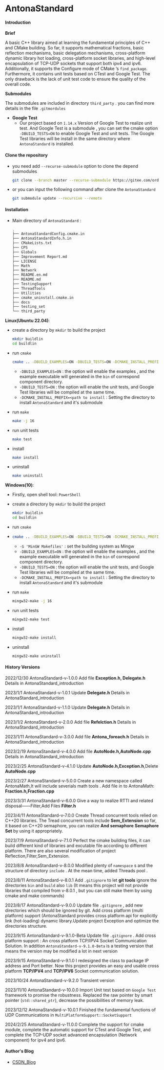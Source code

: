 # AntonaStandard

#### Introduction

**Brief** 

A basic C++ library aimed at learning the fundamental principles of C++ and CMake building. So far, it supports mathematical fractions, basic reflection mechanisms, basic delegation mechanisms, cross-platform dynamic library hot loading, cross-platform socket libraries, and high-level encapsulation of TCP-UDP sockets that support both ipv4 and ipv6. Additionally, it supports the Configure mode of CMake ’s `find_package`. Furthermore, it contains unit tests based on CTest and Google Test. The only drawback is the lack of unit test code to ensure the quality of the overall code.

**Submodules** 

The submodules are included in directory `third_party` . you can find more details in the file `.gitmordules` 

- **Google Test** 
  - Our project based on `1.14.x` Version of Google Test to realize unit test. And Google Test is a submodule , you can set the cmake option `-DBUILD_TESTS=ON` to enable Google Test and unit tests. The Google Test libraries will be install in the same directory where `AntonaStandard` is installed. 

#### Clone the repository

- you need add `--recurse-submodule` option to clone the depend submodules

  ```bash
  git clone --branch master --recurse-submodule https://gitee.com/ordinaryAnton/antona-standard.git AntonaStandard
  ```

- or you can input the following command after clone the `AntonaStandard` 

  ```bash
  git submodule update --recursive --remote
  ```

  

#### Installation

- Main directory of `AntonaStandard` :

  ```bash
  .
  ├── AntonaStandardConfig.cmake.in
  ├── AntonaStandardInfo.h.in
  ├── CMakeLists.txt
  ├── CPS
  ├── Globals
  ├── Improvement Report.md
  ├── LICENSE
  ├── Math
  ├── Network
  ├── README.en.md
  ├── README.md
  ├── TestingSupport
  ├── ThreadTools
  ├── Utilities
  ├── cmake_uninstall.cmake.in
  ├── docs
  ├── testing_set
  └── third_party
  ```

  



**Linux(Ubuntu 22.04)**: 

- create a directory by `mkdir` to build the project

  ```bash
  mkdir buildlin
  cd buildlin
  ```

- run `cmake` 

  ```bash
  cmake .. -DBUILD_EXAMPLES=ON -DBUILD_TESTS=ON -DCMAKE_INSTALL_PREFIX=<path to install>
  ```

  - `-DBUILD_EXAMPLES=ON`  : the option will enable the examples , and the example executable will generated in the `bin` of correspond component directory.
  - `-DBUILD_TESTS=ON` : the option will enable the unit tests, and Google Test libraries will be compiled at the same time.
  - `-DCMAKE_INSTALL_PREFIX=<path to install` : Setting the directory to install `AntonaStandard` and it's submodule

- run `make` 

  ```bash
  make -j 16
  ```

- run unit tests

  ```bash
  make test
  ```

- install

  ```bash
  make install
  ```



- uninstall

  ```bash
  make uninstall
  ```

  

**Windows(10)**:

- Firstly, open shell tool: `PowerShell`

- create a directory by `mkdir` to build the project

  ```bash
  mkdir buildlin
  cd buildlin
  ```

- run `cmake` 


- ```bash
  cmake .. -DBUILD_EXAMPLES=ON -DBUILD_TESTS=ON -DCMAKE_INSTALL_PREFIX=<path to install>
  ```

  - `-G 'MinGW Makefiles'`  : set the building system as  Mingw
  - `-DBUILD_EXAMPLES=ON`  : the option will enable the examples , and the example executable will generated in the `bin` of correspond component directory.
  - `-DBUILD_TESTS=ON` : the option will enable the unit tests, and Google Test libraries will be compiled at the same time.
  - `-DCMAKE_INSTALL_PREFIX=<path to install` : Setting the directory to install `AntonaStandard` and it's submodule

- run `make` 

  ```bash
  mingw32-make -j 16
  ```

- run unit tests

  ```bash
  mingw32-make test
  ```

- install

  ```bash
  mingw32-make install
  ```



- uninstall

  ```bash
  mingw32-make uninstall
  ```

  

#### History Versions

2022/12/30 AntonaStandard-v-1.0.0 Add file **Exception.h, Delegate.h** Details in AntonaStandard_introduction

2023/1/1     AntonaStandard-v-1.0.1 Update **Delegate.h** Details in AntonaStandard_introduction

2023/1/1	 AntonaStandard-v-1.1.0 Update **Delegate.h** Details in AntonaStandard_introduction

2023/1/2	 AntonaStandard-v-2.0.0 Add file **Refelction.h** Details in AntonaStandard_introduction

2023/1/11   AntonaStandard-v-3.0.0 Add file **Antona_foreach.h** Details in AntonaStandard_introduction

2023/2/19   AntonaStandard-v-4.0.0 Add file **AutoNode.h,AutoNode.cpp** Details in AntonaStandard_introduction

2023/2/25   AntonaStandard-v-4.1.0 Update **AutoNode.h,Exception.h**,Delete **AutoNode.cpp**

2023/2/27   AntonaStandard-v-5.0.0  Create a new namespace called AntonaMath,It will include severials math tools . Add file in to AntonaMath: **Fraction.h,Fraction.cpp** 

2023/3/31   AntonaStandard-v-6.0.0 Give a way to realize RTTI and related disposal——Filter,Add Files **Filter.h** 

2023/4/11   AntonaStandard-v-7.0.0  Create Thread concurrent tools relied on C++20 libraries. The Tread concurrent tools include **Sem_Extension** so far, it based on C++20 semaphore, you can realize **And semaphore**  **Semaphore Set** by using it appropriately.

2023/7/9    AntonaStandard-v-7.1.0 Perfect the cmake building files, it can build different kind of libraries and excutable file according to different platform. There are also several modification of project Reflection,Filter,Sem_Extension.

2023/8/8   AntonaStandard-v-8.0.0 Modified plenty of `namespace` s and the structure of directory `include` . At the mean time, added Threads pool .

2023/8/11 AntonaStandard-v-8.0.1 Add `.gitignore` to let **git tools** ignore the directories `bin` and `build` also `lib` (It means this project will not provide libraries that compiled from v-8.0.1 , but you can still make them by using cmake and make commands)

2023/8/17 AntonaStandard-v-9.0.0 Update file `.gitignore` , add new directories which should be ignored by git. Add cross platform (multi platform) support (AntonaStandard provides cross platform api for explicitly link (hot-loading) dynamic library.Update project Exception and optimize the directories structure. 

2023/9/15 AntonaStandard-v-9.1.0-Beta Update file `.gitignore` . Add cross platform support : An cross platform TCP/IPV4 Socket Communication Solution. In addition `AntonaStandard-v-9.1.0-Beta` is a testing version that means the version may be modified a lot in next version

2023/9/15 AntonaStandard-v-9.1.0 I redesigned the class to package IP address and Port better. Now this project provides an easy and usable cross platform **TCP/IPV4** and **TCP/IPV6** Socket communication solution.

2023/10/24 AntonaStandard-v-9.2.0 Transient version

2023/11/10 AntonaStandard-v-10.0.0 Import Unit test based on `Google Test` framework to promise the robustness. Replaced the raw pointer by smart pointer (`std::shared_ptr`), decrease the possibilities of memory leak. 

2023/12/12 AntonaStandard-v-10.0.1 Finished the fundamental functions of UDP Communications in `MultiPlatformSupport::SocketSupport` 

2024/2/25 AntonaStandard-v-11.0.0 Complete the support for cmake module, complete the automatic support for CTest and Google Test, and complete the TCP-UDP socket advanced encapsulation (Network component) for ipv4 and ipv6.

#### Author's Blog

- [CSDN_Blog](https://blog.csdn.net/yyy11280335?spm=1000.2115.3001.5343) 